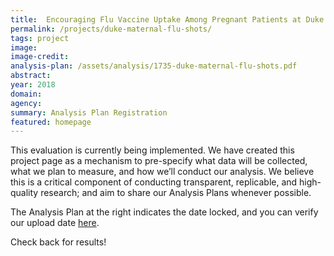 ```yaml
---
title:  Encouraging Flu Vaccine Uptake Among Pregnant Patients at Duke
permalink: /projects/duke-maternal-flu-shots/
tags: project  
image: 
image-credit: 
analysis-plan: /assets/analysis/1735-duke-maternal-flu-shots.pdf
abstract: 
year: 2018
domain: 
agency: 
summary: Analysis Plan Registration
featured: homepage
---
```

This evaluation is currently being implemented. We have created this project page as a mechanism to pre-specify what data will be collected, what we plan to measure, and how we’ll conduct our analysis. We believe this is a critical component of conducting transparent, replicable, and high-quality research; and aim to share our Analysis Plans whenever possible.

The Analysis Plan at the right indicates the date locked, and you can verify our upload date <a href="https://github.com/gsa-oes/office-of-evaluation-sciences/tree/master/assets/analysis">here</a>. 

Check back for results!
